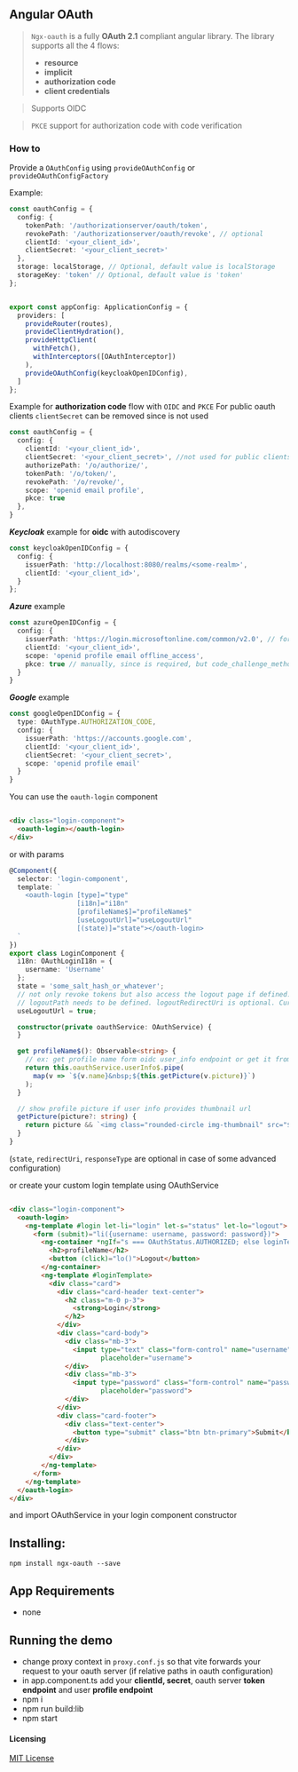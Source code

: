 ## Angular OAuth

> `Ngx-oauth` is a fully **OAuth 2.1** compliant angular library. The library supports all the 4 flows:
> * **resource**
> * **implicit**
> * **authorization code**
> * **client credentials**

> Supports OIDC

> `PKCE` support for authorization code with code verification

### How to

Provide a `OAuthConfig` using `provideOAuthConfig` or `provideOAuthConfigFactory`

Example:

```typescript
const oauthConfig = {
  config: {
    tokenPath: '/authorizationserver/oauth/token',
    revokePath: '/authorizationserver/oauth/revoke', // optional
    clientId: '<your_client_id>',
    clientSecret: '<your_client_secret>'
  },
  storage: localStorage, // Optional, default value is localStorage
  storageKey: 'token' // Optional, default value is 'token'
};


export const appConfig: ApplicationConfig = {
  providers: [
    provideRouter(routes),
    provideClientHydration(),
    provideHttpClient(
      withFetch(),
      withInterceptors([OAuthInterceptor])
    ),
    provideOAuthConfig(keycloakOpenIDConfig),
  ]
};
``` 

Example for **authorization code** flow with `OIDC` and `PKCE`
For public oauth clients `clientSecret` can be removed since is not used

```typescript
const oauthConfig = {
  config: {
    clientId: '<your_client_id>',
    clientSecret: '<your_client_secret>', //not used for public clients
    authorizePath: '/o/authorize/',
    tokenPath: '/o/token/',
    revokePath: '/o/revoke/',
    scope: 'openid email profile',
    pkce: true
  },
}
```

***Keycloak*** example for **oidc** with autodiscovery

```typescript
const keycloakOpenIDConfig = {
  config: {
    issuerPath: 'http://localhost:8080/realms/<some-realm>',
    clientId: '<your_client_id>',
  }
};
```

***Azure*** example

```typescript
const azureOpenIDConfig = {
  config: {
    issuerPath: 'https://login.microsoftonline.com/common/v2.0', // for common make sure you app has "signInAudience": "AzureADandPersonalMicrosoftAccount",
    clientId: '<your_client_id>',
    scope: 'openid profile email offline_access',
    pkce: true // manually, since is required, but code_challenge_methods_supported is not in openid configuration
  }
}
```

***Google*** example

```typescript
const googleOpenIDConfig = {
  type: OAuthType.AUTHORIZATION_CODE,
  config: {
    issuerPath: 'https://accounts.google.com',
    clientId: '<your_client_id>',
    clientSecret: '<your_client_secret>',
    scope: 'openid profile email'
  }
}
```

You can use the `oauth-login` component

```html

<div class="login-component">
  <oauth-login></oauth-login>
</div>  
```

or with params

```typescript
@Component({
  selector: 'login-component',
  template: `
    <oauth-login [type]="type"
                 [i18n]="i18n"
                 [profileName$]="profileName$"
                 [useLogoutUrl]="useLogoutUrl"
                 [(state)]="state"></oauth-login>
  `
})
export class LoginComponent {
  i18n: OAuthLoginI18n = {
    username: 'Username'
  };
  state = 'some_salt_hash_or_whatever';
  // not only revoke tokens but also access the logout page if defined.
  // logoutPath needs to be defined. logoutRedirectUri is optional. Current url will be used if undefined
  useLogoutUrl = true;

  constructor(private oauthService: OAuthService) {
  }

  get profileName$(): Observable<string> {
    // ex: get profile name form oidc user_info endpoint or get it from some user service 
    return this.oauthService.userInfo$.pipe(
      map(v => `${v.name}&nbsp;${this.getPicture(v.picture)}`)
    );
  }

  // show profile picture if user info provides thumbnail url
  getPicture(picture?: string) {
    return picture && `<img class="rounded-circle img-thumbnail" src="${picture}">` || ''
  }
}
```

(`state`, `redirectUri`, `responseType` are optional in case of some advanced configuration)

or create your custom login template using OAuthService

```html

<div class="login-component">
  <oauth-login>
    <ng-template #login let-li="login" let-s="status" let-lo="logout">
      <form (submit)="li({username: username, password: password})">
        <ng-container *ngIf="s === OAuthStatus.AUTHORIZED; else loginTemplate">
          <h2>profileName</h2>
          <button (click)="lo()">Logout</button>
        </ng-container>
        <ng-template #loginTemplate>
          <div class="card">
            <div class="card-header text-center">
              <h2 class="m-0 p-3">
                <strong>Login</strong>
              </h2>
            </div>
            <div class="card-body">
              <div class="mb-3">
                <input type="text" class="form-control" name="username" required [(ngModel)]="oauthService.username"
                       placeholder="username">
              </div>
              <div class="mb-3">
                <input type="password" class="form-control" name="password" required [(ngModel)]="oauthService.password"
                       placeholder="password">
              </div>
            </div>
            <div class="card-footer">
              <div class="text-center">
                <button type="submit" class="btn btn-primary">Submit</button>
              </div>
            </div>
          </div>
        </ng-template>
      </form>
    </ng-template>
  </oauth-login>
</div>

```

and import OAuthService in your login component constructor

## Installing:

```
npm install ngx-oauth --save
```

## App Requirements

* none

## Running the demo

* change proxy context in ```proxy.conf.js``` so that vite forwards your request to your oauth server (if relative paths in oauth configuration)
* in app.component.ts add your **clientId, secret**, oauth server **token endpoint** and user **profile endpoint**
* npm i
* npm run build:lib
* npm start

#### Licensing

[MIT License](LICENSE)
